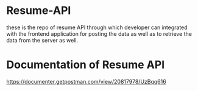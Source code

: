 # Resume-API
these is the repo of resume  API through which developer can integrated with the frontend application for posting the data as well as to retrieve the data from the server as well.

# Documentation of  Resume API
https://documenter.getpostman.com/view/20817978/UzBqq616
